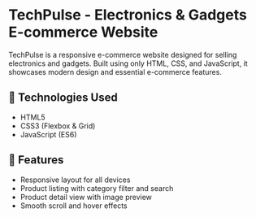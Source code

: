 # TechPulse - Electronics & Gadgets E-commerce Website

TechPulse is a responsive e-commerce website designed for selling electronics and gadgets. Built using only HTML, CSS, and JavaScript, it showcases modern design and essential e-commerce features.

## 🔧 Technologies Used
- HTML5  
- CSS3 (Flexbox & Grid)  
- JavaScript (ES6)

## 📱 Features
- Responsive layout for all devices
- Product listing with category filter and search
- Product detail view with image preview
- Smooth scroll and hover effects

